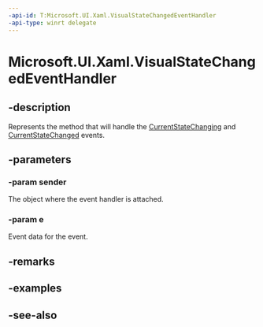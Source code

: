 ```yaml
---
-api-id: T:Microsoft.UI.Xaml.VisualStateChangedEventHandler
-api-type: winrt delegate
---
```

<!-- Delegate syntax.
public delegate void VisualStateChangedEventHandler(System.Object sender, Windows.UI.Xaml.VisualStateChangedEventArgs e)
-->
# Microsoft.UI.Xaml.VisualStateChangedEventHandler

## -description
Represents the method that will handle the [CurrentStateChanging](visualstategroup_currentstatechanging.md) and [CurrentStateChanged](visualstategroup_currentstatechanged.md) events.

## -parameters
### -param sender
The object where the event handler is attached.

### -param e
Event data for the event.


## -remarks

## -examples

## -see-also
